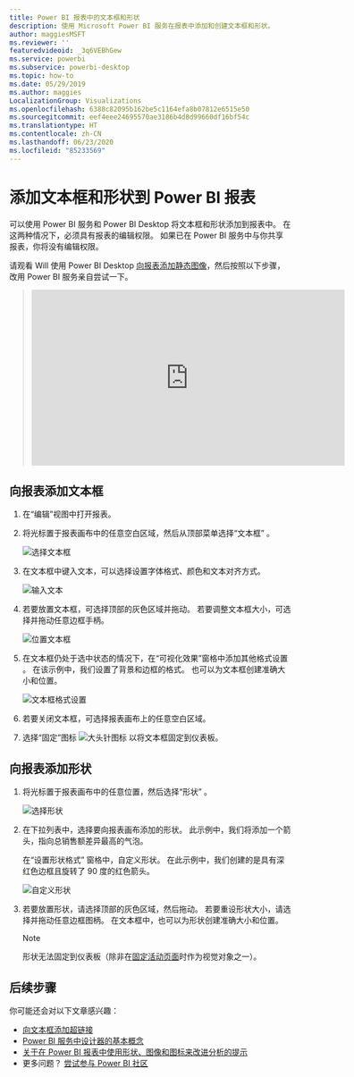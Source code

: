 ```yaml
---
title: Power BI 报表中的文本框和形状
description: 使用 Microsoft Power BI 服务在报表中添加和创建文本框和形状。
author: maggiesMSFT
ms.reviewer: ''
featuredvideoid: _3q6VEBhGew
ms.service: powerbi
ms.subservice: powerbi-desktop
ms.topic: how-to
ms.date: 05/29/2019
ms.author: maggies
LocalizationGroup: Visualizations
ms.openlocfilehash: 6388c82095b162be5c1164efa8b07812e6515e50
ms.sourcegitcommit: eef4eee24695570ae3186b4d8d99660df16bf54c
ms.translationtype: HT
ms.contentlocale: zh-CN
ms.lasthandoff: 06/23/2020
ms.locfileid: "85233569"
---
```

# <a name="add-text-boxes-and-shapes-to-power-bi-reports"></a>添加文本框和形状到 Power BI 报表
可以使用 Power BI 服务和 Power BI Desktop 将文本框和形状添加到报表中。 在这两种情况下，必须具有报表的编辑权限。 如果已在 Power BI 服务中与你共享报表，你将没有编辑权限。 

请观看 Will 使用 Power BI Desktop [向报表添加静态图像](/learn/modules/visuals-in-power-bi/12-formatting)，然后按照以下步骤，改用 Power BI 服务亲自尝试一下。
> 
> <iframe width="560" height="315" src="https://www.youtube.com/embed/_3q6VEBhGew" frameborder="0" allowfullscreen></iframe>
> 

## <a name="add-a-text-box-to-a-report"></a>向报表添加文本框
1. 在“编辑”视图中打开报表。

2. 将光标置于报表画布中的任意空白区域，然后从顶部菜单选择“文本框”  。
   
   ![选择文本框](media/power-bi-reports-add-text-and-shapes/pbi_textbox.png)
3. 在文本框中键入文本，可以选择设置字体格式、颜色和文本对齐方式。 
   
   ![输入文本](media/power-bi-reports-add-text-and-shapes/pbi_textbox2new.png)
4. 若要放置文本框，可选择顶部的灰色区域并拖动。 若要调整文本框大小，可选择并拖动任意边框手柄。 
   
   ![位置文本框](media/power-bi-reports-add-text-and-shapes/textboxsmaller.gif)

5. 在文本框仍处于选中状态的情况下，在“可视化效果”窗格中添加其他格式设置  。 在该示例中，我们设置了背景和边框的格式。 也可以为文本框创建准确大小和位置。  

   ![文本框格式设置](media/power-bi-reports-add-text-and-shapes/power-bi-borders.png)

6. 若要关闭文本框，可选择报表画布上的任意空白区域。 

7. 选择“固定”图标  ![大头针图标](media/power-bi-reports-add-text-and-shapes/pbi_pintile.png) 以将文本框固定到仪表板。 

## <a name="add-a-shape-to-a-report"></a>向报表添加形状
1. 将光标置于报表画布中的任意位置，然后选择“形状”  。
   
   ![选择形状](media/power-bi-reports-add-text-and-shapes/power-bi-shapes.png)
2. 在下拉列表中，选择要向报表画布添加的形状。 此示例中，我们将添加一个箭头，指向总销售额差异最高的气泡。 
   
   在“设置形状格式”  窗格中，自定义形状。 在此示例中，我们创建的是具有深红色边框且旋转了 90 度的红色箭头。
   
   ![自定义形状](media/power-bi-reports-add-text-and-shapes/power-bi-arrrow.png)
3. 若要放置形状，请选择顶部的灰色区域，然后拖动。 若要重设形状大小，请选择并拖动任意边框图柄。 在文本框中，也可以为形状创建准确大小和位置。

   > [!NOTE]
   > 形状无法固定到仪表板（除非在[固定活动页面](service-dashboard-pin-live-tile-from-report.md)时作为视觉对象之一）。 
   > 
   > 

## <a name="next-steps"></a>后续步骤

你可能还会对以下文章感兴趣：

* [向文本框添加超链接](service-add-hyperlink-to-text-box.md)
* [Power BI 服务中设计器的基本概念](../fundamentals/service-basic-concepts.md)
* [关于在 Power BI 报表中使用形状、图像和图标来改进分析的提示](../guidance/report-tips-shapes-images-icons.md)
* 更多问题？ [尝试参与 Power BI 社区](https://community.powerbi.com/)
